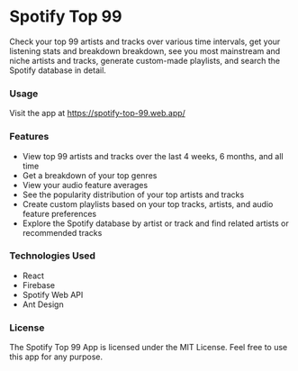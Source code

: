 # Spotify Top 99

Check your top 99 artists and tracks over various time intervals, get your listening stats and breakdown breakdown, see you most mainstream and niche artists and tracks, generate custom-made playlists, and search the Spotify database in detail.

### Usage

Visit the app at https://spotify-top-99.web.app/

### Features

* View top 99 artists and tracks over the last 4 weeks, 6 months, and all time
* Get a breakdown of your top genres
* View your audio feature averages
* See the popularity distribution of your top artists and tracks
* Create custom playlists based on your top tracks, artists, and audio feature preferences
* Explore the Spotify database by artist or track and find related artists or recommended tracks

### Technologies Used

* React
* Firebase
* Spotify Web API
* Ant Design
 
### License
The Spotify Top 99 App is licensed under the MIT License. Feel free to use this app for any purpose.
